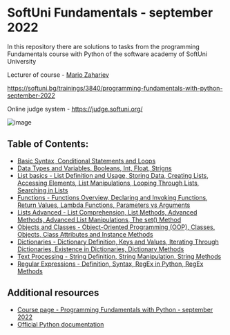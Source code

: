 # SoftUni Fundamentals - september 2022
In this repository there are solutions to tasks from the programming Fundamentals course with Python of the software academy of SoftUni University

Lecturer of course - [Mario Zahariev](https://www.linkedin.com/in/mario-zahariev-753a7b202/) 

https://softuni.bg/trainings/3840/programming-fundamentals-with-python-september-2022

Online judge system - https://judge.softuni.org/

![image](https://user-images.githubusercontent.com/68993494/185683680-bcfefe65-88fb-4192-b0b2-ff9130c39487.png)

## Table of Contents:

- [Basic Syntax, Conditional Statements and Loops]()
- [Data Types and Variables, Booleans, Int, Float, Strigns]()
- [List basics - List Definition and Usage, Storing Data,  Creating Lists, Accessing Elements, List Manipulations, Looping Through Lists, Searching in Lists]()
- [Functions - Functions Overview, Declaring and Invoking Functions, Return Values, Lambda Functions, Parameters vs Arguments]()
- [Lists Advanced - List Comprehension, List Methods, Advanced Methods, Advanced List Manipulations, The set() Method]()
- [Objects and Classes - Object-Oriented Programming (OOP), Classes, Objects, Class Attributes and Instance Methods]()
- [Dictionaries - Dictionary Definition, Keys and Values, Iterating Through Dictionaries, Existence in Dictionaries, Dictionary Methods]()
- [Text Processing - String Definition, String Manipulation, String Methods]()
- [Regular Expressions - Definition, Syntax, RegEx in Python, RegEx Methods]()

## Additional resources

- [Course page - Programming Fundamentals with Python - september 2022](https://softuni.bg/trainings/3840/programming-fundamentals-with-python-september-2022)
- [Official Python documentation](https://docs.python.org/3/)
